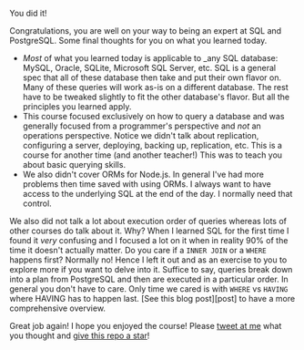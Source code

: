 You did it!

Congratulations, you are well on your way to being an expert at SQL and PostgreSQL. Some final thoughts for you on what you learned today.

- _Most_ of what you learned today is applicable to \_any SQL database: MySQL, Oracle, SQLite, Microsoft SQL Server, etc. SQL is a general spec that all of these database then take and put their own flavor on. Many of these queries will work as-is on a different database. The rest have to be tweaked slightly to fit the other database's flavor. But all the principles you learned apply.
- This course focused exclusively on how to query a database and was generally focused from a programmer's perspective and _not_ an operations perspective. Notice we didn't talk about replication, configuring a server, deploying, backing up, replication, etc. This is a course for another time (and another teacher!) This was to teach you about basic querying skills.
- We also didn't cover ORMs for Node.js. In general I've had more problems then time saved with using ORMs. I always want to have access to the underlying SQL at the end of the day. I normally need that control.

We also did not talk a lot about execution order of queries whereas lots of other courses do talk about it. Why? When I learned SQL for the first time I found it _very_ confusing and I focused a lot on it when in reality 90% of the time it doesn't actually matter. Do you care if a `INNER JOIN` or a `WHERE` happens first? Normally no! Hence I left it out and as an exercise to you to explore more if you want to delve into it. Suffice to say, queries break down into a plan from PostgreSQL and then are executed in a particular order. In general you don't have to care. Only time we cared is with `WHERE` vs `HAVING` where HAVING has to happen last. [See this blog post][post] to have a more comprehensive overview.

Great job again! I hope you enjoyed the course! Please [tweet at me][tweet] what you thought and [give this repo a star][repo]!

[repo]: https://github.com/btholt/complete-intro-to-sql
[tweet]: https://twitter.com/hotlbt
